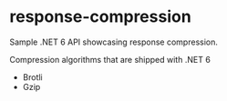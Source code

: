 # response-compression
Sample .NET 6 API showcasing response compression.

Compression algorithms that are shipped with .NET 6
* Brotli
* Gzip


